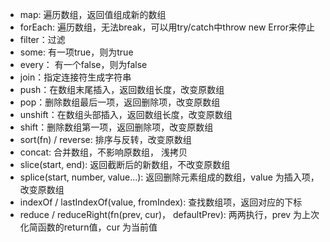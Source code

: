 - map:  遍历数组，返回值组成新的数组
- forEach: 遍历数组，无法break，可以用try/catch中throw new Error来停止
- filter：过滤
- some: 有一项true，则为true
- every： 有一个false，则为false
- join：指定连接符生成字符串
- push：在数组末尾插入，返回数组长度，改变原数组
- pop：删除数组最后一项，返回删除项，改变原数组
- unshift：在数组头部插入，返回数组长度，改变原数组
- shift：删除数组第一项，返回删除项，改变原数组
- sort(fn) / reverse: 排序与反转，改变原数组
- concat: 合并数组，不影响原数组， 浅拷贝
- slice(start, end): 返回截断后的新数组，不改变原数组
- splice(start, number, value...): 返回删除元素组成的数组，value 为插入项，改变原数组
- indexOf / lastIndexOf(value, fromIndex): 查找数组项，返回对应的下标
- reduce / reduceRight(fn(prev, cur)， defaultPrev): 两两执行，prev 为上次化简函数的return值，cur 为当前值